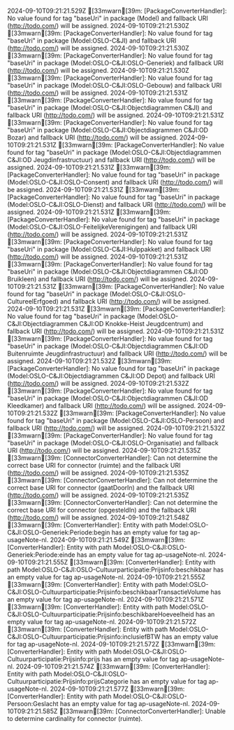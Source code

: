 2024-09-10T09:21:21.529Z [33mwarn[39m: [PackageConverterHandler]: No value found for tag "baseUri" in package (Model) and fallback URI (http://todo.com/) will be assigned.
2024-09-10T09:21:21.530Z [33mwarn[39m: [PackageConverterHandler]: No value found for tag "baseUri" in package (Model:OSLO-C&JI) and fallback URI (http://todo.com/) will be assigned.
2024-09-10T09:21:21.530Z [33mwarn[39m: [PackageConverterHandler]: No value found for tag "baseUri" in package (Model:OSLO-C&JI:OSLO-Generiek) and fallback URI (http://todo.com/) will be assigned.
2024-09-10T09:21:21.530Z [33mwarn[39m: [PackageConverterHandler]: No value found for tag "baseUri" in package (Model:OSLO-C&JI:OSLO-Gebouw) and fallback URI (http://todo.com/) will be assigned.
2024-09-10T09:21:21.531Z [33mwarn[39m: [PackageConverterHandler]: No value found for tag "baseUri" in package (Model:OSLO-C&JI:Objectdiagrammen C&JI) and fallback URI (http://todo.com/) will be assigned.
2024-09-10T09:21:21.531Z [33mwarn[39m: [PackageConverterHandler]: No value found for tag "baseUri" in package (Model:OSLO-C&JI:Objectdiagrammen C&JI:OD Bozar) and fallback URI (http://todo.com/) will be assigned.
2024-09-10T09:21:21.531Z [33mwarn[39m: [PackageConverterHandler]: No value found for tag "baseUri" in package (Model:OSLO-C&JI:Objectdiagrammen C&JI:OD Jeugdinfrastructuur) and fallback URI (http://todo.com/) will be assigned.
2024-09-10T09:21:21.531Z [33mwarn[39m: [PackageConverterHandler]: No value found for tag "baseUri" in package (Model:OSLO-C&JI:OSLO-Consent) and fallback URI (http://todo.com/) will be assigned.
2024-09-10T09:21:21.531Z [33mwarn[39m: [PackageConverterHandler]: No value found for tag "baseUri" in package (Model:OSLO-C&JI:OSLO-Dienst) and fallback URI (http://todo.com/) will be assigned.
2024-09-10T09:21:21.531Z [33mwarn[39m: [PackageConverterHandler]: No value found for tag "baseUri" in package (Model:OSLO-C&JI:OSLO-FeitelijkeVerenigingen) and fallback URI (http://todo.com/) will be assigned.
2024-09-10T09:21:21.531Z [33mwarn[39m: [PackageConverterHandler]: No value found for tag "baseUri" in package (Model:OSLO-C&JI:Hulppakket) and fallback URI (http://todo.com/) will be assigned.
2024-09-10T09:21:21.531Z [33mwarn[39m: [PackageConverterHandler]: No value found for tag "baseUri" in package (Model:OSLO-C&JI:Objectdiagrammen C&JI:OD Bruikleen) and fallback URI (http://todo.com/) will be assigned.
2024-09-10T09:21:21.531Z [33mwarn[39m: [PackageConverterHandler]: No value found for tag "baseUri" in package (Model:OSLO-C&JI:OSLO-CultureelErfgoed) and fallback URI (http://todo.com/) will be assigned.
2024-09-10T09:21:21.531Z [33mwarn[39m: [PackageConverterHandler]: No value found for tag "baseUri" in package (Model:OSLO-C&JI:Objectdiagrammen C&JI:OD Knokke-Heist Jeugdcentrum) and fallback URI (http://todo.com/) will be assigned.
2024-09-10T09:21:21.531Z [33mwarn[39m: [PackageConverterHandler]: No value found for tag "baseUri" in package (Model:OSLO-C&JI:Objectdiagrammen C&JI:OD Buitenruimte Jeugdinfrastructuur) and fallback URI (http://todo.com/) will be assigned.
2024-09-10T09:21:21.532Z [33mwarn[39m: [PackageConverterHandler]: No value found for tag "baseUri" in package (Model:OSLO-C&JI:Objectdiagrammen C&JI:OD Depot) and fallback URI (http://todo.com/) will be assigned.
2024-09-10T09:21:21.532Z [33mwarn[39m: [PackageConverterHandler]: No value found for tag "baseUri" in package (Model:OSLO-C&JI:Objectdiagrammen C&JI:OD Kleedkamer) and fallback URI (http://todo.com/) will be assigned.
2024-09-10T09:21:21.532Z [33mwarn[39m: [PackageConverterHandler]: No value found for tag "baseUri" in package (Model:OSLO-C&JI:OSLO-Persoon) and fallback URI (http://todo.com/) will be assigned.
2024-09-10T09:21:21.532Z [33mwarn[39m: [PackageConverterHandler]: No value found for tag "baseUri" in package (Model:OSLO-C&JI:OSLO-Organisatie) and fallback URI (http://todo.com/) will be assigned.
2024-09-10T09:21:21.535Z [33mwarn[39m: [ConnectorConverterHandler]: Can not determine the correct base URI for connector (ruimte) and the fallback URI (http://todo.com/) will be assigned.
2024-09-10T09:21:21.535Z [33mwarn[39m: [ConnectorConverterHandler]: Can not determine the correct base URI for connector (gaatDoorIn) and the fallback URI (http://todo.com/) will be assigned.
2024-09-10T09:21:21.535Z [33mwarn[39m: [ConnectorConverterHandler]: Can not determine the correct base URI for connector (opgesteldIn) and the fallback URI (http://todo.com/) will be assigned.
2024-09-10T09:21:21.548Z [33mwarn[39m: [ConverterHandler]: Entity with path Model:OSLO-C&JI:OSLO-Generiek:Periode:begin has an empty value for tag ap-usageNote-nl.
2024-09-10T09:21:21.549Z [33mwarn[39m: [ConverterHandler]: Entity with path Model:OSLO-C&JI:OSLO-Generiek:Periode:einde has an empty value for tag ap-usageNote-nl.
2024-09-10T09:21:21.555Z [33mwarn[39m: [ConverterHandler]: Entity with path Model:OSLO-C&JI:OSLO-Cultuurparticipatie:Prijsinfo:beschikbaar has an empty value for tag ap-usageNote-nl.
2024-09-10T09:21:21.555Z [33mwarn[39m: [ConverterHandler]: Entity with path Model:OSLO-C&JI:OSLO-Cultuurparticipatie:Prijsinfo:beschikbaarTransactieVolume has an empty value for tag ap-usageNote-nl.
2024-09-10T09:21:21.571Z [33mwarn[39m: [ConverterHandler]: Entity with path Model:OSLO-C&JI:OSLO-Cultuurparticipatie:Prijsinfo:beschikbareHoeveelheid has an empty value for tag ap-usageNote-nl.
2024-09-10T09:21:21.572Z [33mwarn[39m: [ConverterHandler]: Entity with path Model:OSLO-C&JI:OSLO-Cultuurparticipatie:Prijsinfo:inclusiefBTW has an empty value for tag ap-usageNote-nl.
2024-09-10T09:21:21.572Z [33mwarn[39m: [ConverterHandler]: Entity with path Model:OSLO-C&JI:OSLO-Cultuurparticipatie:Prijsinfo:prijs has an empty value for tag ap-usageNote-nl.
2024-09-10T09:21:21.574Z [33mwarn[39m: [ConverterHandler]: Entity with path Model:OSLO-C&JI:OSLO-Cultuurparticipatie:Prijsinfo:prijsCategorie has an empty value for tag ap-usageNote-nl.
2024-09-10T09:21:21.577Z [33mwarn[39m: [ConverterHandler]: Entity with path Model:OSLO-C&JI:OSLO-Persoon:Geslacht has an empty value for tag ap-usageNote-nl.
2024-09-10T09:21:21.585Z [33mwarn[39m: [ConnectorConverterHandler]: Unable to determine cardinality for connector (ruimte).
